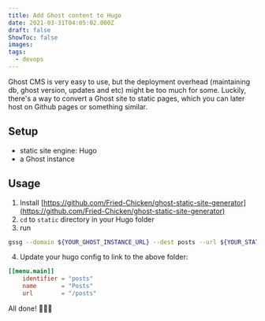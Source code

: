 ```yaml
---
title: Add Ghost content to Hugo
date: 2021-03-31T04:05:02.000Z
draft: false
ShowToc: false
images:
tags:
  - devops
---
```


Ghost CMS is very easy to use, but the deployment overhead (maintaining db, ghost version, updates and etc) might be too much for some. Luckily, there's a way to convert a Ghost site to static pages, which you can later host on Github pages or something similar.

## Setup

- static site engine: Hugo
- a Ghost instance

## Usage

1. Install [https://github.com/Fried-Chicken/ghost-static-site-generator](https://github.com/Fried-Chicken/ghost-static-site-generator)
2. `cd` to `static` directory in your Hugo folder
3. run

```bash
gssg --domain ${YOUR_GHOST_INSTANCE_URL} --dest posts --url ${YOUR_STATIC_SITE_DOMAIN_WITHOUT_TRAILING_SLASH} --subDir posts
```

4. Update your hugo config to link to the above folder:

```toml
[[menu.main]]
    identifier = "posts"
    name       = "Posts"
    url        = "/posts"
````

All done! 🎉🎉🎉
